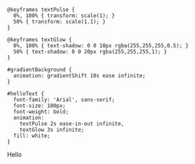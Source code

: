 <svg xmlns="http://w3.org/2000/svg" xmlns:xlink="http://w3.org/1999/xlink" viewBox="0 0 500 300">
  <style>
    @keyframes gradientShift {
      0% { stop-color: #ff6b6b; }
      25% { stop-color: #4ecdc4; }
      50% { stop-color: #45b7d1; }
      75% { stop-color: #f9d5e5; }
      100% { stop-color: #ff6b6b; }
    }

    @keyframes textPulse {
      0%, 100% { transform: scale(1); }
      50% { transform: scale(1.1); }
    }

    @keyframes textGlow {
      0%, 100% { text-shadow: 0 0 10px rgba(255,255,255,0.5); }
      50% { text-shadow: 0 0 20px rgba(255,255,255,1); }
    }

    #gradientBackground {
      animation: gradientShift 10s ease infinite;
    }

    #helloText {
      font-family: 'Arial', sans-serif;
      font-size: 100px;
      font-weight: bold;
      animation: 
        textPulse 2s ease-in-out infinite,
        textGlow 3s infinite;
      fill: white;
    }
  </style>

  <defs>
    <linearGradient id="backgroundGradient" x1="0%" y1="0%" x2="100%" y2="100%">
      <stop offset="0%" stop-color="#ff6b6b" id="gradientBackground"/>
      <animate 
        attributeName="stop-color" 
        values="#ff6b6b; #4ecdc4; #45b7d1; #f9d5e5; #ff6b6b" 
        dur="10s" 
        repeatCount="indefinite"/>
    </linearGradient>
  </defs>

  <rect width="500" height="300" fill="url(#backgroundGradient)"/>

  <text 
    x="50%" 
    y="50%" 
    text-anchor="middle" 
    id="helloText"
    dominant-baseline="middle">
    Hello
  </text>
</svg>
